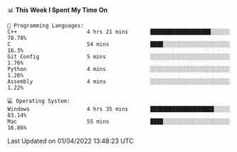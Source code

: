 
<!--START_SECTION:waka-->
📊 **This Week I Spent My Time On** 

```text
💬 Programming Languages: 
C++                      4 hrs 21 mins       ███████████████████░░░░░░   78.78% 
C                        54 mins             ████░░░░░░░░░░░░░░░░░░░░░   16.3% 
Git Config               5 mins              ░░░░░░░░░░░░░░░░░░░░░░░░░   1.76% 
Python                   4 mins              ░░░░░░░░░░░░░░░░░░░░░░░░░   1.26% 
Assembly                 4 mins              ░░░░░░░░░░░░░░░░░░░░░░░░░   1.22%

💻 Operating System: 
Windows                  4 hrs 35 mins       ████████████████████░░░░░   83.14% 
Mac                      55 mins             ████░░░░░░░░░░░░░░░░░░░░░   16.86%

```


 Last Updated on 01/04/2022 13:48:23 UTC
<!--END_SECTION:waka-->
